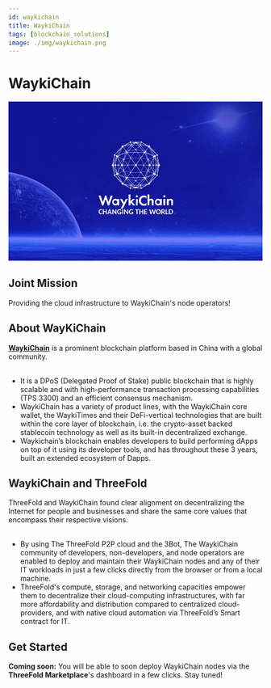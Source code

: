 ```yaml
---
id: waykichain
title: WaykiChain
tags: [blockchain_solutions]
image: ./img/waykichain.png
---
```


# WaykiChain

![](./img/waykichain_header.png)
<br/>

## Joint Mission

Providing the cloud infrastructure to WaykiChain's node operators!

## About WayKiChain

**[WaykiChain](https://www.waykichain.com/)** is a prominent blockchain platform based in China with a global community.
<br/>
<br/>

- It is a DPoS (Delegated Proof of Stake) public blockchain that is highly scalable and with high-performance transaction processing capabilities (TPS 3300) and an efficient consensus mechanism.
- WaykiChain has a variety of product lines, with the WaykiChain core wallet, the WaykiTimes and their DeFi-vertical technologies that are built within the core layer of blockchain, i.e. the crypto-asset backed stablecoin technology as well as its built-in decentralized exchange.
- Waykichain’s blockchain enables developers to build performing dApps on top of it using its developer tools, and has throughout these 3 years, built an extended ecosystem of Dapps.

## WaykiChain and ThreeFold 

ThreeFold and WaykiChain found clear alignment on decentralizing the Internet for people and businesses and share the same core values that encompass their respective visions.
<br/>
<br/>

- By using The ThreeFold P2P cloud and the 3Bot, The WaykiChain community of developers, non-developers, and node operators are enabled to deploy and maintain their WaykiChain nodes and any of their IT workloads in just a few clicks directly from the browser or from a local machine. 
- ThreeFold's compute, storage, and networking capacities empower them to decentralize their cloud-computing infrastructures, with far more affordability and distribution compared to centralized cloud-providers, and with native cloud automation via ThreeFold’s Smart contract for IT.

## Get Started

**Coming soon:** You will be able to soon deploy WaykiChain nodes via the **ThreeFold Marketplace**'s dashboard in a few clicks. Stay tuned!